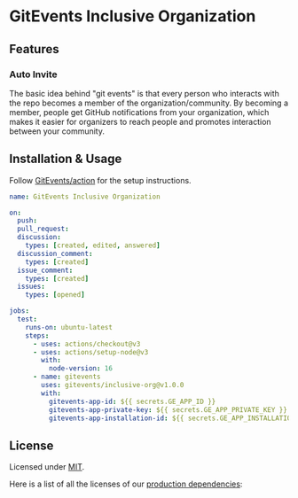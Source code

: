 # GitEvents Inclusive Organization

## Features

### Auto Invite

The basic idea behind "git events" is that every person who interacts with the repo becomes a member of the organization/community. By becoming a member, people get GitHub notifications from your organization, which makes it easier for organizers to reach people and promotes interaction between your community.

## Installation & Usage

Follow [GitEvents/action](https://github.com/gitevents/action/blob/main/README.md) for the setup instructions.

```yml
name: GitEvents Inclusive Organization

on:
  push:
  pull_request:
  discussion:
    types: [created, edited, answered]
  discussion_comment:
    types: [created]
  issue_comment:
    types: [created]
  issues:
    types: [opened]

jobs:
  test:
    runs-on: ubuntu-latest
    steps:
      - uses: actions/checkout@v3
      - uses: actions/setup-node@v3
        with:
          node-version: 16
      - name: gitevents
        uses: gitevents/inclusive-org@v1.0.0
        with:
          gitevents-app-id: ${{ secrets.GE_APP_ID }}
          gitevents-app-private-key: ${{ secrets.GE_APP_PRIVATE_KEY }}
          gitevents-app-installation-id: ${{ secrets.GE_APP_INSTALLATION_ID }}
```

## License

Licensed under [MIT](./LICENSE).

Here is a list of all the licenses of our [production dependencies](./dist/licenses.txt):
